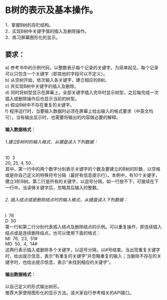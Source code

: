 B树的表示及基本操作。
====
1．掌握B树的存贮结构。<br>
2．实现B树中关键字值的插入及删除操作。<br>
3．练习屏幕图形化的显示。<br>

要求：
----
a)	参考书中的示例代码，以整数表示每个记录的关键字。为简单起见，每个记录可以只包含一个关键字（即其他的字段可以不定义）。<br>
b)	从空树开始，依次输入各关键字，建立相应的B树。<br>
c)	并实现B树中关键字的插入及删除。<br>
d)	同时将树型显示在屏幕上。全部关键字插入完毕时显示树型，之后每完成一次插入或删除操作后也显示当前的树型。<br>
e)	假设B树中不存在重复的关键字。<br>
f)	程序运行时，当要输入数据时必须在屏幕上给出输入的格式要求（中英文均可）。当有输出显示时，也需要将输出的内容做必要的解释。<br>

#### 输入数据格式：
###### 1.建立B树时的输入格式，从键盘读入下列数据：
10&nbsp;&nbsp;3<br>
20,&nbsp;25,&nbsp;4,&nbsp;50…<br>
其中，第一行中的两个数字分别表示关键字的个数及要建立的B树的阶数，以空格或是你自己定义的特殊符号分隔（最好有信息提示行）。本例中，有10个关键字，建立3阶B树。第二行是所有的关键字，以逗号分隔，如一行放不下，可接续在下一行中。当读够关键字后，忽略其后输入的整数。<br>

###### 2.&nbsp;插入结点或是删除结点时的输入格式，从键盘读入下列数据：
I &nbsp;76<br>
D &nbsp;50<br>
第一行和第二行分别代表插入结点及删除结点的示例。可以重复操作，即连续插入结点或是连续删除结点。也可以使用下面的格式：<br>
MI &nbsp;76, &nbsp;23, &nbsp;51#<br>
MD &nbsp;50,&nbsp; 4, &nbsp;14#<br>
这两行表示插入或删除多个关键字，以逗号分隔，以#号结束。当出现重复关键字时，给出提示信息，表示“有重复的关键字”并忽略重复的输入；当删除不存在的关键字时，也给出提示信息，表示“未找到相应的关键字”。<br>
#### 输出数据格式：
以自己定义的形式输出树形。<br>
推荐大家使用图形化的显示方法。请大家自行参考相关的API接口。<br>


